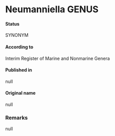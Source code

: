 Neumanniella GENUS
=======

#### Status
SYNONYM

#### According to
Interim Register of Marine and Nonmarine Genera

#### Published in
null

#### Original name
null

### Remarks
null